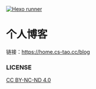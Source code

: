 [![Hexo runner](https://github.com/CS-Tao/blog/workflows/Hexo%20runner/badge.svg?branch=source&event=push)](https://github.com/CS-Tao/blog/actions?query=workflow%3A%22Hexo+runner%22)

# 个人博客

链接：https://home.cs-tao.cc/blog

### LICENSE

[CC BY-NC-ND 4.0](https://creativecommons.org/licenses/by-nc-nd/4.0/)
